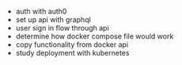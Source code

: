 -   auth with auth0
-   set up api with graphql
-   user sign in flow through api
-   determine how docker compose file would work
-   copy functionality from docker api
-   study deployment with kubernetes

